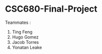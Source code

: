 # CSC680-Final-Project

Teammates : 
1. Ting Feng
2. Hugo Gomez
3. Jacob Torres
4. Yonatan Leake




